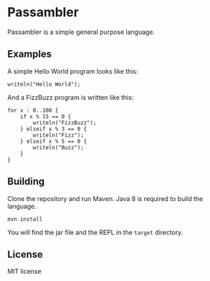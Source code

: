 # Passambler
Passambler is a simple general purpose language.

## Examples
A simple Hello World program looks like this:
```
writeln("Hello World");
```

And a FizzBuzz program is written like this:
```
for x : 0..100 {
    if x % 15 == 0 {
        writeln("FizzBuzz");
    } elseif x % 3 == 0 {
        writeln("Fizz");
    } elseif x % 5 == 0 {
        writeln("Buzz");
    }
}
```

## Building
Clone the repository and run Maven. Java 8 is required to build the language.
```
mvn install
```
You will find the jar file and the REPL in the `target` directory.

## License
MIT license